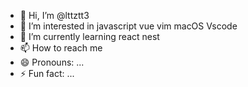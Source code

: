 - 👋 Hi, I’m @lttztt3
- 👀 I’m interested in javascript vue vim macOS Vscode
- 🌱 I’m currently learning react nest
- 📫 How to reach me 
- 😄 Pronouns: ...
- ⚡ Fun fact: ...

<!---
lttztt3/lttztt3 is a ✨ special ✨ repository because its `README.md` (this file) appears on your GitHub profile.
You can click the Preview link to take a look at your changes.
--->
